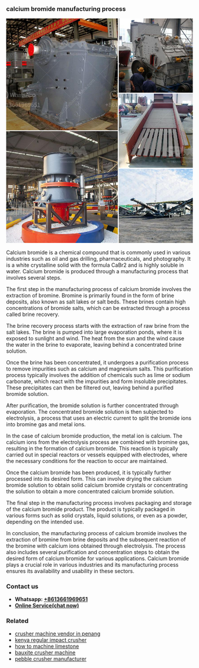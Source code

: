 <h3>calcium bromide manufacturing process</h3><img src='1706767878.jpg' alt=''><p>Calcium bromide is a chemical compound that is commonly used in various industries such as oil and gas drilling, pharmaceuticals, and photography. It is a white crystalline solid with the formula CaBr2 and is highly soluble in water. Calcium bromide is produced through a manufacturing process that involves several steps.</p><p>The first step in the manufacturing process of calcium bromide involves the extraction of bromine. Bromine is primarily found in the form of brine deposits, also known as salt lakes or salt beds. These brines contain high concentrations of bromide salts, which can be extracted through a process called brine recovery.</p><p>The brine recovery process starts with the extraction of raw brine from the salt lakes. The brine is pumped into large evaporation ponds, where it is exposed to sunlight and wind. The heat from the sun and the wind cause the water in the brine to evaporate, leaving behind a concentrated brine solution.</p><p>Once the brine has been concentrated, it undergoes a purification process to remove impurities such as calcium and magnesium salts. This purification process typically involves the addition of chemicals such as lime or sodium carbonate, which react with the impurities and form insoluble precipitates. These precipitates can then be filtered out, leaving behind a purified bromide solution.</p><p>After purification, the bromide solution is further concentrated through evaporation. The concentrated bromide solution is then subjected to electrolysis, a process that uses an electric current to split the bromide ions into bromine gas and metal ions.</p><p>In the case of calcium bromide production, the metal ion is calcium. The calcium ions from the electrolysis process are combined with bromine gas, resulting in the formation of calcium bromide. This reaction is typically carried out in special reactors or vessels equipped with electrodes, where the necessary conditions for the reaction to occur are maintained.</p><p>Once the calcium bromide has been produced, it is typically further processed into its desired form. This can involve drying the calcium bromide solution to obtain solid calcium bromide crystals or concentrating the solution to obtain a more concentrated calcium bromide solution.</p><p>The final step in the manufacturing process involves packaging and storage of the calcium bromide product. The product is typically packaged in various forms such as solid crystals, liquid solutions, or even as a powder, depending on the intended use.</p><p>In conclusion, the manufacturing process of calcium bromide involves the extraction of bromine from brine deposits and the subsequent reaction of the bromine with calcium ions obtained through electrolysis. The process also includes several purification and concentration steps to obtain the desired form of calcium bromide for various applications. Calcium bromide plays a crucial role in various industries and its manufacturing process ensures its availability and usability in these sectors.</p><h3>Contact us</h3><ul><li><strong>Whatsapp:&nbsp;<a href="https://wa.me/8613661969651">+8613661969651</a></strong></li><li><a href="https://swt.shibang-china.com/?git&amp;zhl&amp;calcium bromide manufacturing process"><strong>Online Service(chat now)</strong></a></li></ul><h3>Related</h3><ul><li><a href='crusher machine vendor in penang.md'>crusher machine vendor in penang</a></li><li><a href='kenya regular impact crusher.md'>kenya regular impact crusher</a></li><li><a href='how to machine limestone.md'>how to machine limestone</a></li><li><a href='bauxite crusher machine.md'>bauxite crusher machine</a></li><li><a href='pebble crusher manufacturer.md'>pebble crusher manufacturer</a></li></ul>
